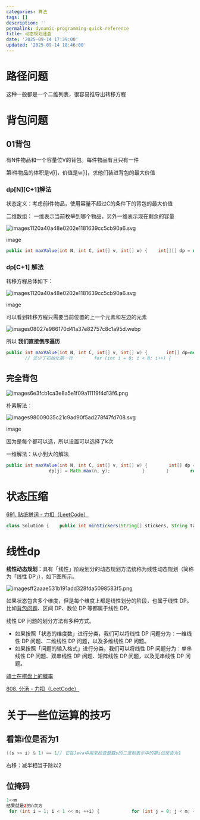 ```yaml
---
categories: 算法
tags: []
description: ''
permalink: dynamic-programming-quick-reference
title: 动态规划速查
date: '2025-09-14 17:39:00'
updated: '2025-09-14 18:46:00'
---
```


# 路径问题


这种一般都是一个二维列表，很容易推导出转移方程


# 背包问题


## 01背包


有N件物品和一个容量位V的背包。每件物品有且只有一件


第i件物品的体积是v[i]，价值是w[i]，求他们装进背包的最大价值


### dp[N][C+1]解法


状态定义：考虑前i件物品，使用容量不超过C的条件下的背包的最大价值


二维数组： 一维表示当前枚举到哪个物品，另外一维表示现在剩余的容量


![images1120a40a48e0202e1181639cc5cb90a6.svg](/images/85d50debb1df0feb69a5e68b9cfbdb82.svg)


image


```java
public int maxValue(int N, int C, int[] v, int[] w) {    int[][] dp = new int[N][C + 1];    // 处理第一件物品    for (int i = 0; i <= C; i++) {        dp[0][i] = i >= v[0] ? w[0] : 0;    }    for (int i = 0; i < N; i++) {        for (int j = 0; j <= C; j++) {            // 不选这个物品            int n = dp[i - 1][j];            // 选这个物品（状态转移            int y = j > v[i] ? dp[i - 1][j - v[i]] + w[i] : 0;            dp[i][j] = Math.max(n, y);        }    }    return dp[N - 1][C];}
```


### dp[C+1] 解法


转移方程总体如下：


![images1120a40a48e0202e1181639cc5cb90a6.svg](/images/eb301483490a8c4349af11dd7d467f30.svg)


image


可以看到转移方程只需要当前位置的上一个元素和左边的元素


![images08027e986170d41a37e82757c8c1a95d.webp](/images/4edd395173161cf6614f21d59b1468c3.webp)


所以 **我们直接倒序遍历**


```java
public int maxValue(int N, int C, int[] v, int[] w) {       int[] dp=new int[C+1];
       // 还少了初始化第一行        for (int i = 0; i < N; i++) {            int val=v[i];           for (int j = C; j >= val; j++) {            dp[j]=Math.max(dp[j], dp[j-val]+w[i]);           }        }        return dp[C];    }
```


## 完全背包


![images6e3fcb1ca3e8a5e1f09a11119f4d13f6.png](/images/3365057326d2a8368ad32fdc75efb0a8.png)


朴素解法：


![images98009035c21c9ad90f5ad278f47fd708.svg](/images/d50ad852b888ad06d7752731db57d41d.svg)


image


因为是每个都可以选，所以设置可以选择了k次


一维解法：从小到大的解法


```java
public int maxValue(int N, int C, int[] v, int[] w) {        int[] dp = new int[C + 1];        for (int i = 0; i < N; i++) {            for (int j = 0; j <= C; j++) {                // 不考虑第 i 件物品的情况（选择 0 件物品 i）                int n = dp[j];                // 考虑第 i 件物品的情况                int y = j - v[i] >= 0 ? dp[j - v[i]] + w[i] : 0;
                dp[j] = Math.max(n, y);            }        }        return dp[C];    }
```


# 状态压缩


[691. 贴纸拼词 - 力扣（LeetCode）](https://leetcode.cn/problems/stickers-to-spell-word/solutions/135103/zhuang-tai-ya-suo-dpji-you-hua-by-lucifer1004/)


```java
class Solution {    public int minStickers(String[] stickers, String target) {        /*        状态压缩+dp:        序列化形式为target当前索引位选了就置1,没选就为0,,因此有 msk = 1<<n 种情形->000...->111...        1.状态定义:dp[i]为到达状态i所需要的最少贴纸数目,其中i为int类型表示的状态        2.状态转移:dp[i]=min(dp[i], dp[k]+1) 其中dp[k]为k状态(比i状态少一张贴纸)        3.初始化:初始化dp[0]=0 其余初始化为INF 方便覆盖 因为达到什么都不选的状态只需0张贴纸        4.遍历顺序:遍历形式非常讲究,也是最关键的一步            4.1 先遍历每个状态 state:0->mask-1            4.2 再遍历每一张贴纸stickers[i],判断当前mask加成这张stickers[i]后能转移到哪个新的状态            4.3 最后遍历当前mask的每一位,一位一位进行转移            一般是某个数&1转移新状态,因此整个遍历过程都是正序        5.返回形式:dp[i]==INF?-1:dp[mask-1]         */        int INF = 0x3f3f3f3f;        int n = target.length();        int mask = 1 << n;        // 状态i对应的最少贴纸数        int[] dp = new int[mask];   // 00000..-11111..        Arrays.fill(dp, INF);        dp[0] = 0;        // 遍历每个状态:注意从0开始转移        for (int i = 0; i < mask; i++) {            if (dp[i] == INF) continue; // 无法从此处开始转移(无效值)            // 遍历每张贴纸            for (String ss : stickers) {                // cur为新的状态,len为这张贴纸长度                int cur = i, len = ss.length();                // 遍历该张贴纸的每个字母                for (int k = 0; k < len; k++) {                    char c = ss.charAt(k);                    // 遍历target每个位置判断c能够填充的位置                    for (int p = 0; p < n; p++) {                        // 若遇到target中与c相等的字母 && 该位置还没填充                        if (target.charAt(p) == c && (((cur >> p) & 1) == 0)) {                            cur |= (1 << p);    // 填充                            break;  // 每张贴纸某个字母只能填充一个位置                            // 退出该层循环继续遍历该贴纸的下一个字母                        }                    }                }                // 遍历完这张贴纸后,说明dp[cur]多了一条转移路径:dp[i]->dp[cur]                // 而dp[cur]=dp[i]+1 维护dp[cur]最小值也就是所有转移路径最小值(因为要求最小值)                dp[cur] = Math.min(dp[cur], dp[i] + 1);            }        }        // 全选状态:没有转移就说明无法到达返回-1 否则返回对应dp值        return dp[mask - 1] == INF ? -1 : dp[mask - 1];    // 1111...    }}
```


# 线性dp


**线性动态规划**：具有「线性」阶段划分的动态规划方法统称为线性动态规划（简称为「线性 DP」），如下图所示。


![imagesff2aaae531b191add328fda5098583f5.png](/images/76fa9bd0ff22a58f2e85fead80b6f4a6.png)


如果状态包含多个维度，但是每个维度上都是线性划分的阶段，也属于线性 DP。比如[背包问题](https://so.csdn.net/so/search?q=%E8%83%8C%E5%8C%85%E9%97%AE%E9%A2%98&spm=1001.2101.3001.7020)、区间 DP、数位 DP 等都属于线性 DP。


线性 DP 问题的划分方法有多种方式。

- 如果按照「状态的维度数」进行分类，我们可以将线性 DP 问题分为：一维线性 DP 问题、二维线性 DP 问题，以及多维线性 DP 问题。
- 如果按照「问题的输入格式」进行分类，我们可以将线性 DP 问题分为：单串线性 DP 问题、双串线性 DP 问题、矩阵线性 DP 问题，以及无串线性 DP 问题。

[骑士在棋盘上的概率](https://leetcode.cn/problems/knight-probability-in-chessboard/)


[808. 分汤 - 力扣（LeetCode）](https://leetcode.cn/problems/soup-servings/solutions/1982919/by-joneli-ts7a/)


# 关于一些位运算的技巧


## 看第i位是否为1


```java
((s >> i) & 1) == 1// 它在Java中用来检查整数s的二进制表示中的第i位是否为1
```


右移：减半相当于除以2


## 位掩码


```java
1<<m
结果就是2的n次方
 for (int i = 1; i < 1 << m; ++i) {            for (int j = 0; j < m; ++j) {                // 第二个循环表示是右移j位 判断这个是不是在这个集合中的                if (((i >> j) & 1) == 1) {                    t += nums[j];                }            }}// 例如 m=3  那么就是8个 ，并且判断每一个位置
```

